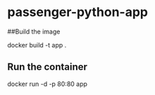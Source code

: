 # passenger-python-app


##Build the image 

docker build -t app .


## Run the container 

docker run -d  -p 80:80  app
